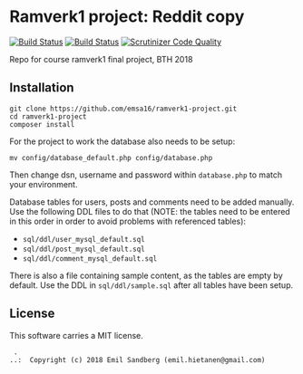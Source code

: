 # Ramverk1 project: Reddit copy

[![Build Status](https://travis-ci.org/emsa16/ramverk1-project.svg?branch=master)](https://travis-ci.org/emsa16/ramverk1-project)
[![Build Status](https://scrutinizer-ci.com/g/emsa16/ramverk1-project/badges/build.png?b=master)](https://scrutinizer-ci.com/g/emsa16/ramverk1-project/build-status/master)
[![Scrutinizer Code Quality](https://scrutinizer-ci.com/g/emsa16/ramverk1-project/badges/quality-score.png?b=master)](https://scrutinizer-ci.com/g/emsa16/ramverk1-project/?branch=master)



Repo for course ramverk1 final project, BTH 2018


Installation
------------------

```
git clone https://github.com/emsa16/ramverk1-project.git
cd ramverk1-project
composer install
```

For the project to work the database also needs to be setup:

```
mv config/database_default.php config/database.php
```

Then change dsn, username and password within `database.php` to match your environment.

Database tables for users, posts and comments need to be added manually. Use the following DDL files to do that (NOTE: the tables need to be entered in this order in order to avoid problems with referenced tables):
-  `sql/ddl/user_mysql_default.sql`
-  `sql/ddl/post_mysql_default.sql`
-  `sql/ddl/comment_mysql_default.sql`

There is also a file containing sample content, as the tables are empty by default. Use the DDL in `sql/ddl/sample.sql` after all tables have been setup.


License
------------------

This software carries a MIT license.



```
 .  
..:  Copyright (c) 2018 Emil Sandberg (emil.hietanen@gmail.com)
```
